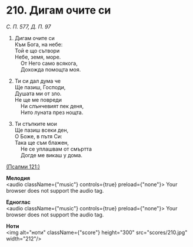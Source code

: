 # 210. Дигам очите си  

*С. П. 577, Д. П. 97*  

1. Дигам очите си  
Към Бога, на небе:  
Той е що сътвори  
Небе, земя, море.  
    От Него само всякога,  
    Дохожда помощта моя.  

2. Ти си дал дума че  
Ще пазиш, Господи,  
Душата ми от зло.  
Не ще ме повреди  
    Ни слънчевият пек деня,  
    Нито луната през нощта.  

3. Ти стъпките мои  
Ще пазиш всеки ден,  
О Боже, в пътя Си:  
Така ще съм блажен,  
    Не се уплашвам от смъртта  
    Догде ме викаш у дома.  

[(Псалми 121:)](http://biblia.bg/index.php?k=19&g=121&s=)  

__Мелодия__  
<audio className={"music"} controls={true} preload={"none"}><source src="mp3/210.mp3" type="audio/mpeg"/>
Your browser does not support the audio tag.
</audio>  

__Едноглас__  
<audio className={"music"} controls={true} preload={"none"}><source src="transp/210.mp3" type="audio/mpeg"/>
Your browser does not support the audio tag.
</audio>  

__Ноти__  
<img alt="ноти" className={"score"} height="300" src="scores/210.jpg" width="212"/>
